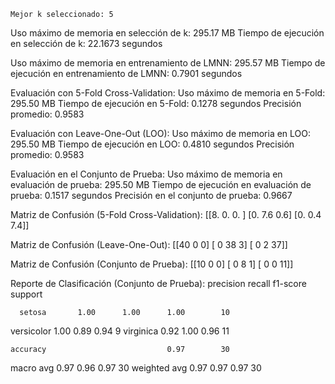     Mejor k seleccionado: 5
Uso máximo de memoria en selección de k: 295.17 MB
Tiempo de ejecución en selección de k: 22.1673 segundos

Uso máximo de memoria en entrenamiento de LMNN: 295.57 MB
Tiempo de ejecución en entrenamiento de LMNN: 0.7901 segundos

Evaluación con 5-Fold Cross-Validation:
Uso máximo de memoria en 5-Fold: 295.50 MB
Tiempo de ejecución en 5-Fold: 0.1278 segundos
Precisión promedio: 0.9583

Evaluación con Leave-One-Out (LOO):
Uso máximo de memoria en LOO: 295.50 MB
Tiempo de ejecución en LOO: 0.4810 segundos
Precisión promedio: 0.9583


Evaluación en el Conjunto de Prueba:
Uso máximo de memoria en evaluación de prueba: 295.50 MB
Tiempo de ejecución en evaluación de prueba: 0.1517 segundos
Precisión en el conjunto de prueba: 0.9667


Matriz de Confusión (5-Fold Cross-Validation):
[[8.  0.  0. ]
 [0.  7.6 0.6]
 [0.  0.4 7.4]]

Matriz de Confusión (Leave-One-Out):
[[40  0  0]
 [ 0 38  3]
 [ 0  2 37]]

Matriz de Confusión (Conjunto de Prueba):
[[10  0  0]
 [ 0  8  1]
 [ 0  0 11]]


Reporte de Clasificación (Conjunto de Prueba):
              precision    recall  f1-score   support

      setosa       1.00      1.00      1.00        10
  versicolor       1.00      0.89      0.94         9
   virginica       0.92      1.00      0.96        11

    accuracy                           0.97        30
   macro avg       0.97      0.96      0.97        30
weighted avg       0.97      0.97      0.97        30

